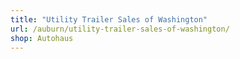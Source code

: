 ```yaml
---
title: "Utility Trailer Sales of Washington"
url: /auburn/utility-trailer-sales-of-washington/
shop: Autohaus
---
```

